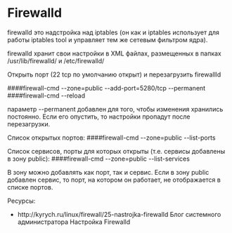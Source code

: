 # Firewalld

<p>firewalld это надстройка над iptables (он как и iptables использует для работы iptables tool и управляет тем же сетевым фильтром ядра).</p>
<p>firewalld хранит свои настройки в XML файлах, размещенных в папках /usr/lib/firewalld/ и /etc/firewalld/</p>


Открыть порт (22 tcp по умолчанию открыт) и перезагрузить firewallld

####firewall-cmd --zone=public --add-port=5280/tcp --permanent
####firewall-cmd --reload

параметр --permanent добавлен для того, чтобы изменения хранились постоянно. Если его опустить, то настройки пропадут после перезагрузки.


Cписок открытых портов:
####firewall-cmd --zone=public --list-ports

Cписок сервисов, порты для которых открыты (т.е. сервисы добавлены в зону public):
####firewall-cmd --zone=public --list-services

В зону можно добавлять как порт, так и сервис. Если в зону public добавлен сервис, то порт, на котором он работает, не отображается в списке портов.


Ресурсы:
<ul>
<li>http://kyrych.ru/linux/firewall/25-nastrojka-firewalld Блог системного администратора Настройка Firewalld</li>
</ul>